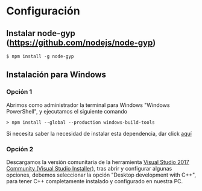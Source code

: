 
# Configuración

  

## Instalar node-gyp (https://github.com/nodejs/node-gyp)

```
$ npm install -g node-gyp
```
## Instalación para Windows

### Opción 1

Abrimos como administrador la terminal para Windows "Windows PowerShell", y ejecutamos el siguiente comando

```
> npm install --global --production windows-build-tools
```

Si necesita saber la necesidad de instalar esta dependencia, dar click [aquí](https://hisk.io/how-to-fix-node-js-gyp-err-cant-find-python-executable-python-on-windows/)

### Opción 2

Descargamos la versión comunitaria de la herramienta [Visual Studio 2017 Community (Visual Studio Installer)](https://visualstudio.microsoft.com/pl/thank-you-downloading-visual-studio/?sku=Community), tras abrir y configurar algunas opciones, debemos seleccionar la opción "Desktop development with C++", para tener C++ completamente instalado y configurado en nuestra PC.
